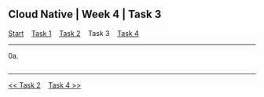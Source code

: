 ## Cloud Native | Week 4 | Task 3

[Start](https://github.com/AFC-AI2C-Cohort-04/coleman-code/blob/main/cloud_native/week_4/start.md)    [Task 1](https://github.com/AFC-AI2C-Cohort-04/coleman-code/blob/main/cloud_native/week_4/task_1.md)    [Task 2](https://github.com/AFC-AI2C-Cohort-04/coleman-code/blob/main/cloud_native/week_4/task_2.md)    Task 3    [Task 4](https://github.com/AFC-AI2C-Cohort-04/coleman-code/blob/main/cloud_native/week_4/task_4.md)

---

0a.   
``` bash

```

---

[<< Task 2](https://github.com/AFC-AI2C-Cohort-04/coleman-code/blob/main/cloud_native/week_4/task_2.md)    [Task 4 >>](https://github.com/AFC-AI2C-Cohort-04/coleman-code/blob/main/cloud_native/week_4/task_4.md)
